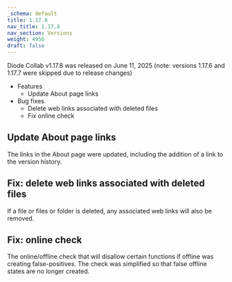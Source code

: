 ```yaml
---
_schema: default
title: 1.17.8
nav_title: 1.17.8
nav_section: Versions
weight: 4956
draft: false
---
```

Diode Collab v1.17.8 was released on June 11, 2025 (note: versions 1.17.6 and 1.17.7 were skipped due to release changes)

* Features
  * Update About page links
* Bug fixes
  * Delete web links associated with deleted files
  * Fix online check

## Update About page links

The links in the About page were updated, including the addition of a link to the version history.

## Fix: delete web links associated with deleted files

If a file or files or folder is deleted, any associated web links will also be removed.

## Fix: online check

The online/offline check that will disallow certain functions if offline was creating false-positives.  The check was simplified so that false offline states are no longer created.

&nbsp;